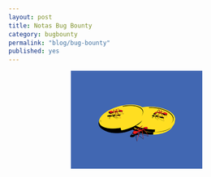 ```yaml
---
layout: post
title: Notas Bug Bounty
category: bugbounty
permalink: "blog/bug-bounty"
published: yes
---
```


<img class="differentSiz40" src="/assets/img/ants.png" alt="antsBUGBOUNTY" style="margin:auto; display:block;">
